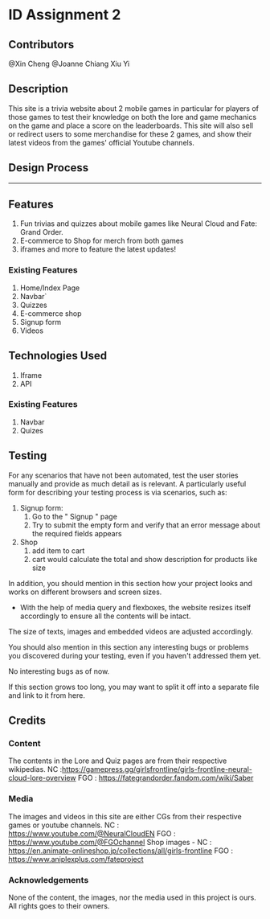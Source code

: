 # ID Assignment 2

## Contributors
@Xin Cheng
@Joanne Chiang Xiu Yi

## Description
This site is a trivia website about 2 mobile games in particular for players of those games to test their knowledge on both the lore and game mechanics on the game and place a score on the leaderboards. This site will also sell or redirect users to some merchandise for these 2 games, and show their latest videos from the games' official Youtube channels. 

## Design Process
---

## Features
1) Fun trivias and quizzes about mobile games like Neural Cloud and Fate: Grand Order.
2) E-commerce to Shop for merch from both games
3) iframes and more to feature the latest updates!

### Existing Features
1) Home/Index Page
2) Navbar`
3) Quizzes
4) E-commerce shop
5) Signup form
6) Videos

## Technologies Used
1) Iframe
2) API

### Existing Features
1) Navbar
2) Quizes

## Testing

For any scenarios that have not been automated, test the user stories manually and provide as much detail as is relevant. A particularly useful form for describing your testing process is via scenarios, such as:

1. Signup form:
	1. Go to the " Signup " page
	2. Try to submit the empty form and verify that an error message about the required fields appears
2. Shop
	1. add item to cart
	2. cart would calculate the total and show description for products like size


In addition, you should mention in this section how your project looks and works on different browsers and screen sizes.
-	With the help of media query and flexboxes, the website resizes itself accordingly to ensure all the contents will be intact.

The size of texts, images and embedded videos are adjusted accordingly.

You should also mention in this section any interesting bugs or problems you discovered during your testing, even if you haven't addressed them yet.

No interesting bugs as of now.

If this section grows too long, you may want to split it off into a separate file and link to it from here.

## Credits

### Content
The contents in the Lore and Quiz pages are from their respective wikipedias.
NC :https://gamepress.gg/girlsfrontline/girls-frontline-neural-cloud-lore-overview
FGO : https://fategrandorder.fandom.com/wiki/Saber

### Media
The images and videos in this site are either CGs from their respective games or youtube channels.
NC : https://www.youtube.com/@NeuralCloudEN
FGO : https://www.youtube.com/@FGOchannel
Shop images -
NC : https://en.animate-onlineshop.jp/collections/all/girls-frontline
FGO : https://www.aniplexplus.com/fateproject

### Acknowledgements
None of the content, the images, nor the media used in this project is ours.
All rights goes to their owners.
